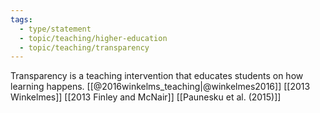 ```yaml
---
tags: 
  - type/statement
  - topic/teaching/higher-education
  - topic/teaching/transparency
---
```

Transparency is a teaching intervention that educates students on how learning happens. [[@2016winkelms_teaching|@winkelmes2016]] [[2013 Winkelmes]] [[2013 Finley and McNair]] [[Paunesku et al. (2015)]]